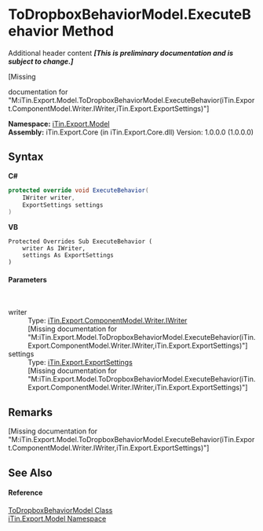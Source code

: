 # ToDropboxBehaviorModel.ExecuteBehavior Method 
Additional header content _**\[This is preliminary documentation and is subject to change.\]**_

\[Missing <summary> documentation for "M:iTin.Export.Model.ToDropboxBehaviorModel.ExecuteBehavior(iTin.Export.ComponentModel.Writer.IWriter,iTin.Export.ExportSettings)"\]

**Namespace:**&nbsp;<a href="ef57ffcc-e95e-b212-5a46-9aa6f5a3511f">iTin.Export.Model</a><br />**Assembly:**&nbsp;iTin.Export.Core (in iTin.Export.Core.dll) Version: 1.0.0.0 (1.0.0.0)

## Syntax

**C#**<br />
``` C#
protected override void ExecuteBehavior(
	IWriter writer,
	ExportSettings settings
)
```

**VB**<br />
``` VB
Protected Overrides Sub ExecuteBehavior ( 
	writer As IWriter,
	settings As ExportSettings
)
```


#### Parameters
&nbsp;<dl><dt>writer</dt><dd>Type: <a href="4a4ec51e-0091-39cb-54a3-b986f5b6ed9a">iTin.Export.ComponentModel.Writer.IWriter</a><br />\[Missing <param name="writer"/> documentation for "M:iTin.Export.Model.ToDropboxBehaviorModel.ExecuteBehavior(iTin.Export.ComponentModel.Writer.IWriter,iTin.Export.ExportSettings)"\]</dd><dt>settings</dt><dd>Type: <a href="d8d655e9-5d05-0438-ab78-0c8d4761dd06">iTin.Export.ExportSettings</a><br />\[Missing <param name="settings"/> documentation for "M:iTin.Export.Model.ToDropboxBehaviorModel.ExecuteBehavior(iTin.Export.ComponentModel.Writer.IWriter,iTin.Export.ExportSettings)"\]</dd></dl>

## Remarks
\[Missing <remarks> documentation for "M:iTin.Export.Model.ToDropboxBehaviorModel.ExecuteBehavior(iTin.Export.ComponentModel.Writer.IWriter,iTin.Export.ExportSettings)"\]

## See Also


#### Reference
<a href="b97be2bd-34ba-d996-fe65-27163a4b9996">ToDropboxBehaviorModel Class</a><br /><a href="ef57ffcc-e95e-b212-5a46-9aa6f5a3511f">iTin.Export.Model Namespace</a><br />